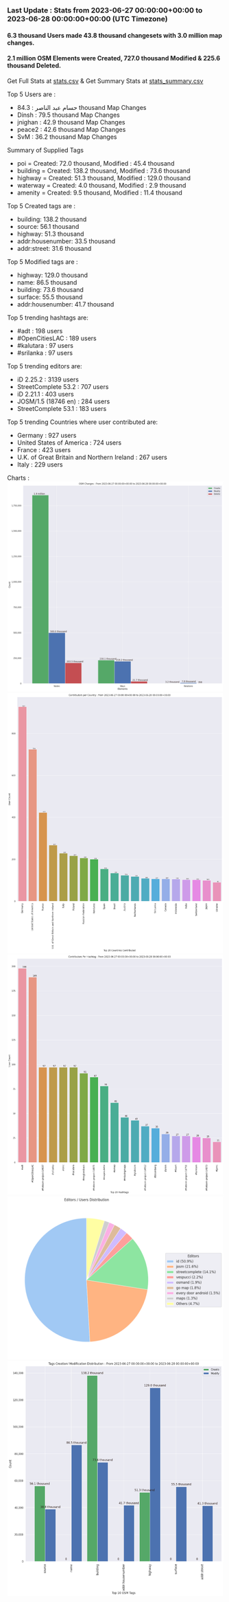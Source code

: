 ### Last Update : Stats from 2023-06-27 00:00:00+00:00 to 2023-06-28 00:00:00+00:00 (UTC Timezone)

#### 6.3 thousand Users made 43.8 thousand changesets with 3.0 million map changes.
#### 2.1 million OSM Elements were Created, 727.0 thousand Modified & 225.6 thousand Deleted.
Get Full Stats at [stats.csv](/stats/Global/Daily/stats.csv)
 & Get Summary Stats at [stats_summary.csv](/stats/Global/Daily/stats_summary.csv)

Top 5 Users are : 
- حسام عبد الناصر : 84.3 thousand Map Changes
- Dinsh : 79.5 thousand Map Changes
- jnighan : 42.9 thousand Map Changes
- peace2 : 42.6 thousand Map Changes
- SvM : 36.2 thousand Map Changes

Summary of Supplied Tags
- poi = Created: 72.0 thousand, Modified : 45.4 thousand
- building = Created: 138.2 thousand, Modified : 73.6 thousand
- highway = Created: 51.3 thousand, Modified : 129.0 thousand
- waterway = Created: 4.0 thousand, Modified : 2.9 thousand
- amenity = Created: 9.5 thousand, Modified : 11.4 thousand


Top 5 Created tags are :
- building: 138.2 thousand
- source: 56.1 thousand
- highway: 51.3 thousand
- addr:housenumber: 33.5 thousand
- addr:street: 31.6 thousand


Top 5 Modified tags are :
- highway: 129.0 thousand
- name: 86.5 thousand
- building: 73.6 thousand
- surface: 55.5 thousand
- addr:housenumber: 41.7 thousand


Top 5 trending hashtags are:
- #adt : 198 users
- #OpenCitiesLAC : 189 users
- #kalutara : 97 users
- #srilanka : 97 users


Top 5 trending editors are:
- iD 2.25.2 : 3139 users
- StreetComplete 53.2 : 707 users
- iD 2.21.1 : 403 users
- JOSM/1.5 (18746 en) : 284 users
- StreetComplete 53.1 : 183 users


Top 5 trending Countries where user contributed are:
- Germany : 927 users
- United States of America : 724 users
- France : 423 users
- U.K. of Great Britain and Northern Ireland : 267 users
- Italy : 229 users


 Charts : 
![Alt text](./stats_osm_changes.png) 
![Alt text](./stats_users_per_country.png) 
![Alt text](./stats_users_per_hashtag.png) 
![Alt text](./stats_editors_pie_chart.png) 
![Alt text](./stats_tags.png) 
